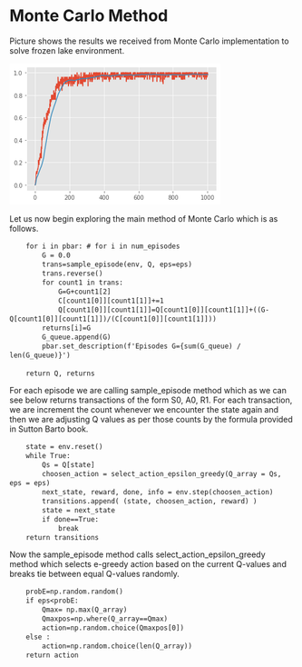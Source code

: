 # Monte Carlo Method

Picture shows the results we received from Monte Carlo implementation to solve frozen lake environment.

![](/MonteCarlo/MonteCarloEnvFrozenLake.png)

Let us now begin exploring the main method of Monte Carlo which is as follows.
```
    for i in pbar: # for i in num_episodes
        G = 0.0
        trans=sample_episode(env, Q, eps=eps)
        trans.reverse()
        for count1 in trans:
            G=G+count1[2]
            C[count1[0]][count1[1]]+=1
            Q[count1[0]][count1[1]]=Q[count1[0]][count1[1]]+((G-Q[count1[0]][count1[1]])/(C[count1[0]][count1[1]]))
        returns[i]=G
        G_queue.append(G)
        pbar.set_description(f'Episodes G={sum(G_queue) / len(G_queue)}')
        
    return Q, returns
```
For each episode we are calling sample_episode method which as we can see below returns transactions of the form S0, A0, R1. For each transaction, we are increment the count whenever we encounter the state again and then we are adjusting Q values as per those counts by the formula provided in Sutton Barto book.
```
    state = env.reset()
    while True:
        Qs = Q[state]
        choosen_action = select_action_epsilon_greedy(Q_array = Qs, eps = eps)
        next_state, reward, done, info = env.step(choosen_action)
        transitions.append( (state, choosen_action, reward) )
        state = next_state
        if done==True:
            break
    return transitions
```
Now the sample_episode method calls select_action_epsilon_greedy method which selects e-greedy action based on the current Q-values and breaks tie between equal Q-values randomly.
```
    probE=np.random.random()
    if eps<probE:
        Qmax= np.max(Q_array)
        Qmaxpos=np.where(Q_array==Qmax)
        action=np.random.choice(Qmaxpos[0])
    else :
        action=np.random.choice(len(Q_array))
    return action
```
